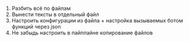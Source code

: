 1. Разбить всё по файлам 
2. Вынести тексты в отдельный файл
3. Настроить конфигурации из файла + настройка вызываемых ботом функций через json
4. Не забыдь настроить в пайплайне копирование файлов